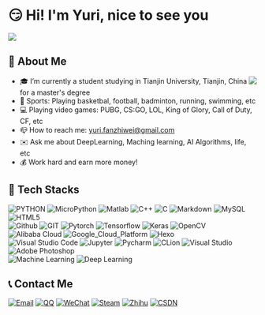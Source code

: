 # :smirk: Hi! I'm Yuri, nice to see you
![](https://pic.imgdb.cn/item/60e66fb05132923bf8f3381d.png)
## :eyes: About Me
<img align="right" src="https://github-readme-stats.vercel.app/api?username=FanDady&show_icons=true&icon_color=CE1D2D&text_color=718096&bg_color=ffffff&hide_title=true" />  

- :mortar_board: I’m currently a student studying in Tianjin University, Tianjin, China for a master's degree
- :muscle: Sports: Playing basketbal, football, badminton, running, swimming, etc
- :computer: Playing video games: PUBG, CS:GO, LOL, King of Glory, Call of Duty, CF, etc
- :mailbox_closed: How to reach me: [yuri.fanzhiwei@gmail.com](mailto:yuri.fanzhiwei@gmail.com)
- :envelope: Ask me about DeepLearning, Maching learning, AI Algorithms, life, etc
- :moneybag: Work hard and earn more money!

## :wrench: Tech Stacks
![PYTHON](https://img.shields.io/badge/-Python-333333?style=flat&logo=python&logoColor=white)
![MicroPython](https://img.shields.io/badge/-MicroPython-2B2728?style=flat&logo=MicroPython&logoColor=white)
![Matlab](https://img.shields.io/badge/-Matlab-00599C?style=flat&logo=Matlab&logoColor=white)
![C++](https://img.shields.io/badge/-C++-00599C?style=flat&logo=c++&logoColor=white)
![C](https://img.shields.io/badge/-C-A8B9CC?style=flat&logo=c&logoColor=white)
![Markdown](https://img.shields.io/badge/-Markdown-333333?style=flat&logo=markdown)
![MySQL](https://img.shields.io/badge/-MySQL-4479A1?style=flat&logo=MySQL&logoColor=white)
![HTML5](https://img.shields.io/badge/-HTML5-E34F26?style=flat&logo=html5&logoColor=white)  
![Github](https://img.shields.io/badge/-Github-181717?style=flat&logo=github&logoColor=white)
![GIT](https://img.shields.io/badge/-Git-F05032?style=flat&logo=git&logoColor=white)
![Pytorch](https://img.shields.io/badge/-Pytorch-EE4C2C?style=flat&logo=pytorch&logoColor=white)
![Tensorflow](https://img.shields.io/badge/-Tensorflow-FF6F00?style=flat&logo=tensorflow&logoColor=white)
![Keras](https://img.shields.io/badge/-Keras-D00000?style=flat&logo=keras&logoColor=white)
![OpenCV](https://img.shields.io/badge/-OpenCV-5C3EE8?style=flat&logo=OpenCV&logoColor=white)
![Alibaba Cloud](https://img.shields.io/badge/-AlibabaCloud-FF6A00?style=flat&logo=Alibaba-Cloud&logoColor=white)
![Google_Cloud_Platform](https://img.shields.io/badge/-Google_Cloud_Platform-1a73e8?style=flat-square&logo=google-cloud&logoColor=white)
![Hexo](https://img.shields.io/badge/-Hexo-0E83D?style=flat&logo=Hexo&logoColor=white)  
![Visual Studio Code](https://img.shields.io/badge/-VisualStudioCode-007ACC?style=flat&logo=Visual-Studio-Code&logoColor=white)
![Jupyter](https://img.shields.io/badge/Jupyter-F37626?style=flat-square&logo=Jupyter&logoColor=white)
![Pycharm](https://img.shields.io/badge/-Pycharm-000000?style=flat&logo=Pycharm&logoColor=white)
![CLion](https://img.shields.io/badge/-CLion-000000?style=flat&logo=CLion&logoColor=white)
![Visual Studio](https://img.shields.io/badge/-VisualStudio-5C2D91?style=flat&logo=Visual-Studio&logoColor=white)
![Adobe Photoshop](https://img.shields.io/badge/-Adobe_Photoshop-31A8FF?style=flat&logo=Adobe-Photoshop&logoColor=white)  
![Machine Learning](https://img.shields.io/badge/-Machine_Learning-333333?style=flat&logo=Machine-Learning&logoColor=white)
![Deep Learning](https://img.shields.io/badge/-Deep_Learning-333333?style=flat&logo=Deep-Learning&logoColor=white)

## :telephone_receiver: Contact Me
<a href="mailto:Yuri.Fanzhiwei@gmail.com"><img alt="Email" src="https://img.shields.io/badge/Email-Yuri.Fanzhiwei@gmail.com-blue?style=flat&logo=gmail"></a>
<a href="1140021702@qq.com"><img alt="QQ" src="https://img.shields.io/badge/QQ-1140021702-blue?style=flat&logo=Tencent-QQ&logoColor=white"></a>
<a href="Yuri_FanZhiwei"><img alt="WeChat" src="https://img.shields.io/badge/WeChat-Yuri_FanZhiwei-blue?style=flat&logo=WeChat"></a>
<a href="Steam"><img alt="Steam" src="https://img.shields.io/badge/Steam-1189404453-blue?style=flat&logo=Steam"></a>
[![Zhihu](https://img.shields.io/badge/-Zhihu-0084FF?style=flat&logo=Zhihu&logoColor=white)](https://www.zhihu.com/people/fan-zhi-wei-68)
[![CSDN](https://img.shields.io/badge/-CSDN-333333?style=flat&logo=CSDN&logoColor=white)](https://blog.csdn.net/qq_43711697)











